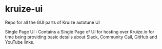 # kruize-ui
Repo for all the GUI parts of Kruize autotune UI

Single Page UI : Contains a Single Page of UI for hosting over Kruize.io for time being providing basic details about Slack, Community Call, GitHub and YouTube links. 
